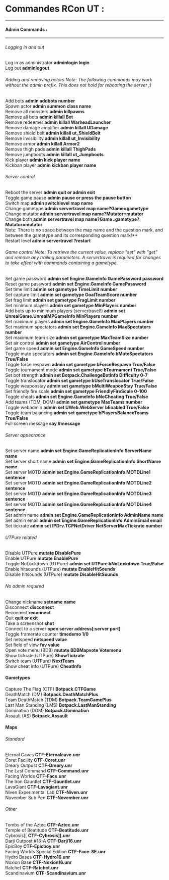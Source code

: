 # Commandes RCon UT :

---

#### Admin Commands :

---

###### Logging in and out  
Log in as administrator **adminlogin login**  
Log out **adminlogout**  
  
###### Adding and removing actors Note: The following commands may work without the admin prefix. This does not hold for rebooting the server ;)  
Add bots **admin addbots number**  
Spawn actor **admin summon class name**  
Remove all monsters **admin killpawns**  
Remove all bots **admin killall Bot**  
Remove redeemer **admin killall WarheadLauncher**  
Remove damage amplifier **admin killall UDamage**  
Remove shield belt **admin killall ut_ShieldBelt**  
Remove invisibility **admin killall ut_Invisibility**  
Remove armor **admin killall Armor2**  
Remove thigh pads **admin killall ThighPads**  
Remove jumpboots **admin killall ut_Jumpboots**  
Kick player **admin kick player name**  
Kickban player **admin kickban player name**  
  
###### Server control  
Reboot the server **admin quit or admin exit**  
Toggle game pause **admin pause or press the pause button**  
Switch map **admin switchlevel map name**  
Change gametype **admin servertravel map name?Game=gametype**  
Change mutator **admin servertravel map name?Mutator=mutator**  
Change both **admin servertravel map name?Game=gametype?Mutator=mutator**  
Note: There is no space between the map name and the question mark, and between the gametype and its corresponding question mark!**  
Restart level **admin servertravel ?restart**  
  
###### Game control Note: To retrieve the current value, replace "set" with "get" and remove any trailing parameters. A servertravel is required for changes to take effect with commands containing a gametype.  
Set game password **admin set Engine.GameInfo GamePassword password**  
Reset game password **admin set Engine.GameInfo GamePassword**  
Set time limit **admin set gametype TimeLimit number**  
Set capture limit **admin set gametype GoalTeamScore number**  
Set frag limit **admin set gametype FragLimit number**  
Set minimum players **admin set gametype MinPlayers number**  
Add bots up to minimum players (servertravel!) **admin set UnrealGame.UnrealMPGameInfo MinPlayers number**  
Set maximum players **admin set Engine.GameInfo MaxPlayers number**  
Set maximum spectators **admin set Engine.GameInfo MaxSpectators number**  
Set maximum team size **admin set gametype MaxTeamSize number**  
Set air control **admin set gametype AirControl number**  
Set game speed **admin set Engine.GameInfo GameSpeed number**  
Toggle mute spectators **admin set Engine.GameInfo bMuteSpectators True/False**  
Toggle force respawn **admin set gametype bForceRespawn True/False**  
Toggle tournament mode **admin set gametype bTournament True/False**  
Set bot strength **admin set Botpack.ChallengeBotInfo Difficulty 0-7**  
Toggle translocator **admin set gametype bUseTranslocator True/False**  
Toggle weaponstay **admin set gametype bMultiWeaponStay True/False**  
Set friendly fire scale **admin set gametype FriendlyFireScale 0-100**  
Toggle cheats **admin set Engine.GameInfo bNoCheating True/False**  
Add teams (TDM, DOM) **admin set gametype MaxTeams number**  
Toggle webadmin **admin set UWeb.WebServer bEnabled True/False**  
Toggle team balancing **admin set gametype bPlayersBalanceTeams True/False**  
Full screen message **say #message**  
  
###### Server appearance  
Set server name **admin set Engine.GameReplicationInfo ServerName name**  
Set server short name **admin set Engine.GameReplicationInfo ShortName name**  
Set server MOTD **admin set Engine.GameReplicationInfo MOTDLine1 sentence**  
Set server MOTD **admin set Engine.GameReplicationInfo MOTDLine2 sentence**  
Set server MOTD **admin set Engine.GameReplicationInfo MOTDLine3 sentence**  
Set server MOTD **admin set Engine.GameReplicationInfo MOTDLine4 sentence**  
Set admin name **admin set Engine.GameReplicationInfo AdminName name**  
Set admin email **admin set Engine.GameReplicationInfo AdminEmail email**  
Set tickrate **admin set IPDrv.TCPNetDriver NetServerMaxTickrate number**  
  
###### UTPure related  
Disable UTPure **mutate DisablePure**  
Enable UTPure **mutate EnablePure**  
Toggle NoLockdown (UTPure) **admin set UTPure bNoLockdown True/False**  
Enable hitsounds (UTPure) **mutate EnableHitSounds**  
Disable hitsounds (UTPure) **mutate DisableHitSounds**  
  
###### No admin required  
Change nickname **setname name**  
Disconnect **disconnect**  
Reconnect **reconnect**  
Quit **quit or exit**  
Take a screenshot **shot**  
Connect to a server **open server address[:server port]**  
Toggle framerate counter **timedemo 1/0**  
Set netspeed **netspeed value**  
Set field of view **fov value**  
Open vote menu (BDB) **mutate BDBMapvote Votemenu**  
Show tickrate (UTPure) **ShowTickrate**  
Switch team (UTPure) **NextTeam**  
Show cheat info (UTPure) **CheatInfo**  

#### Gametypes  
  
Capture The Flag (CTF) **Botpack.CTFGame**  
DeathMatch (DM) **Botpack.DeathMatchPlus**  
Team DeathMatch (TDM) **Botpack.TeamGamePlus**  
Last Man Standing (LMS) **Botpack.LastManStanding**  
Domination (DOM) **Botpack.Domination**  
Assault (AS) **Botpack.Assault**  
  
#### Maps  
  
###### Standard  
Eternal Caves **CTF-Eternalcave.unr**  
Coret Facility **CTF-Coret.unr**  
Dreary Outpost **CTF-Dreary.unr**  
The Last Command **CTF-Command.unr**  
Facing Worlds **CTF-Face.unr**  
The Iron Gauntlet **CTF-Gauntlet.unr**  
LavaGiant **CTF-Lavagiant.unr**  
Niven Experimental Lab **CTF-Niven.unr**  
November Sub Pen **CTF-November.unr**  
  
###### Other  
Tombs of the Aztec **CTF-Aztec.unr**  
Temple of Beatitude **CTF-Beatitude.unr**  
Cybrosis][ **CTF-Cybrosis][.unr**  
Darji Outpost #16-A **CTF-Darji16.unr**  
EpicBoy **CTF-Epicboy.unr**  
Facing Worlds Special Edition **CTF-Face-SE.unr**  
Hydro Bases **CTF-Hydro16.unr**  
Noxion Base **CTF-Noxion16.unr**  
Ratchet **CTF-Ratchet.unr**  
Scandinavium **CTF-Scandinavium.unr**  